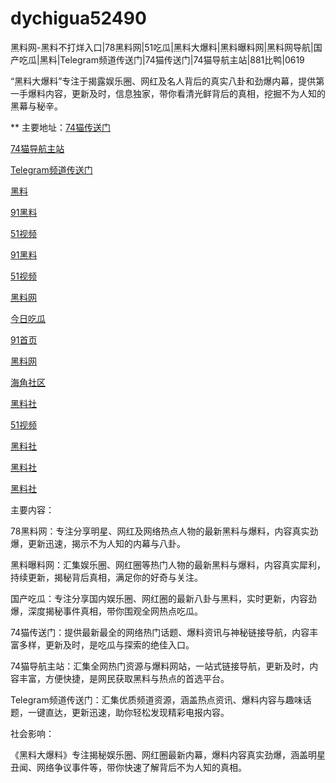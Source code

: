 # dychigua52490
黑料网-黑料不打烊入口|78黑料网|51吃瓜|黑料大爆料|黑料曝料网|黑料网导航|国产吃瓜|黑料|Telegram频道传送门|74猫传送门|74猫导航主站|881比鸭|0619

“黑料大爆料”专注于揭露娱乐圈、网红及名人背后的真实八卦和劲爆内幕，提供第一手爆料内容，更新及时，信息独家，带你看清光鲜背后的真相，挖掘不为人知的黑幕与秘辛。

** 主要地址：<a href="https://74mao.com/">74猫传送门</a>

<a href="https://74mao.com/">74猫导航主站</a>

<a href="https://74mao.com/">Telegram频道传送门</a>

<a href="https://ji99.pages.dev/">黑料</a>

<a href="https://li06-1.pages.dev/">91黑料</a>

<a href="https://li001.pages.dev/">51视频</a>

<a href="https://li06-1.pages.dev/">91黑料</a>

<a href="https://li001.pages.dev/">51视频</a>

<a href="https://hj-356.pages.dev/">黑料网</a>

<a href="https://hj-268.pages.dev/">今日吃瓜</a>

<a href="https://hj-357.pages.dev/">91首页</a>

<a href="https://hj-309.pages.dev/">黑料网</a>

<a href="https://hj-344.pages.dev/">海角社区</a>

<a href="https://hl223.pages.dev/">黑料社</a>

<a href="https://hj-348.pages.dev/">51视频</a>

<a href="https://hl284.pages.dev/">黑料社</a>

<a href="https://hj-337.pages.dev/">黑料社</a>

<a href="https://pi36-2.pages.dev/">黑料社</a>

主要内容：

78黑料网：专注分享明星、网红及网络热点人物的最新黑料与爆料，内容真实劲爆，更新迅速，揭示不为人知的内幕与八卦。

黑料曝料网：汇集娱乐圈、网红圈等热门人物的最新黑料与爆料，内容真实犀利，持续更新，揭秘背后真相，满足你的好奇与关注。

国产吃瓜：专注分享国内娱乐圈、网红圈的最新八卦与黑料，实时更新，内容劲爆，深度揭秘事件真相，带你围观全网热点吃瓜。

74猫传送门：提供最新最全的网络热门话题、爆料资讯与神秘链接导航，内容丰富多样，更新及时，是吃瓜与探索的绝佳入口。

74猫导航主站：汇集全网热门资源与爆料网站，一站式链接导航，更新及时，内容丰富，方便快捷，是网民获取黑料与热点的首选平台。

Telegram频道传送门：汇集优质频道资源，涵盖热点资讯、爆料内容与趣味话题，一键直达，更新迅速，助你轻松发现精彩电报内容。

社会影响：

《黑料大爆料》专注揭秘娱乐圈、网红圈最新内幕，爆料内容真实劲爆，涵盖明星丑闻、网络争议事件等，带你快速了解背后不为人知的真相。
